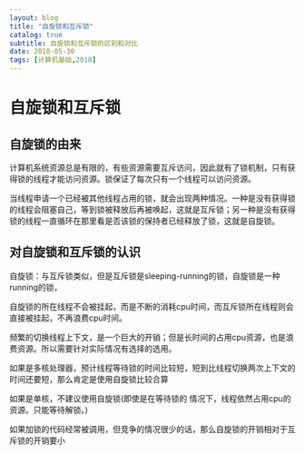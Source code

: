 ```yaml
---
layout: blog
title: "自旋锁和互斥锁"
catalog: true
subtitle: 自旋锁和互斥锁的区别和对比
date: 2018-05-30
tags: [计算机基础,2018]
---
```

# 自旋锁和互斥锁

## 自旋锁的由来

计算机系统资源总是有限的，有些资源需要互斥访问，因此就有了锁机制，只有获得锁的线程才能访问资源。锁保证了每次只有一个线程可以访问资源。

当线程申请一个已经被其他线程占用的锁，就会出现两种情况。一种是没有获得锁的线程会阻塞自己，等到锁被释放后再被唤起，这就是互斥锁；另一种是没有获得锁的线程一直循环在那里看是否该锁的保持者已经释放了锁，这就是自旋锁。

## 对自旋锁和互斥锁的认识

自旋锁：与互斥锁类似，但是互斥锁是sleeping-running的锁，自旋锁是一种running的锁，

自旋锁的所在线程不会被挂起，而是不断的消耗cpu时间，而互斥锁所在线程则会直接被挂起，不再浪费cpu时间。

频繁的切换线程上下文，是一个巨大的开销；但是长时间的占用cpu资源，也是浪费资源。所以需要针对实际情况有选择的选用。

如果是多核处理器，预计线程等待锁的时间比较短，短到比线程切换两次上下文的时间还要短，那么肯定是使用自旋锁比较合算

如果是单核，不建议使用自旋锁(即使是在等待锁的
情况下，线程依然占用cpu的资源。只能等待解锁。)

如果加锁的代码经常被调用，但竞争的情况很少的话，那么自旋锁的开销相对于互斥锁的开销要小